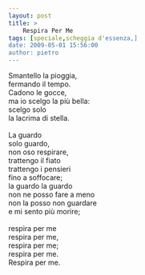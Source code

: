 ```yaml
---
layout: post
title: >
    Respira Per Me
tags: [speciale,scheggia d'essenza,]
date: 2009-05-01 15:56:00
author: pietro
---
```

Smantello la pioggia,<br/>fermando il tempo.<br/>Cadono le gocce,<br/>ma io scelgo la più bella:<br/>scelgo solo<br/>la lacrima di stella.<br/><br/>La guardo<br/>solo guardo,<br/>non oso respirare,<br/>trattengo il fiato<br/>trattengo i pensieri<br/>fino a soffocare;<br/>la guardo la guardo<br/>non ne posso fare a meno<br/>non la posso non guardare<br/>e mi sento più morire;<br/><br/>respira per me<br/>respira per me,<br/>respira per me;<br/>respira per me.<br/>Respira per me.

